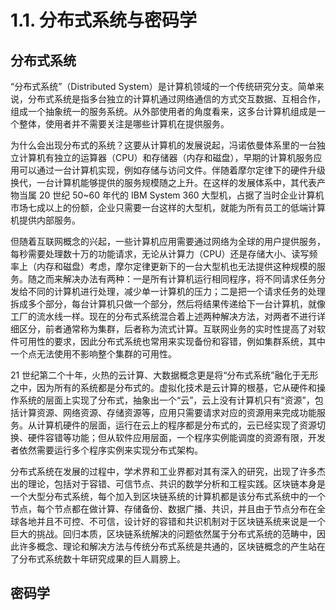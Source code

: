 # 1.1. 分布式系统与密码学

## 分布式系统
“分布式系统”（Distributed System）是计算机领域的一个传统研究分支。简单来说，分布式系统是指多台独立的计算机通过网络通信的方式交互数据、互相合作，组成一个抽象统一的服务系统。从外部使用者的角度看来，这多台计算机组成是一个整体，使用者并不需要关注是哪些计算机在提供服务。

为什么会出现分布式的系统？这要从计算机的发展说起，冯诺依曼体系里的一台独立计算机有独立的运算器（CPU）和存储器（内存和磁盘），早期的计算机服务应用可以通过一台计算机实现，例如存储与访问文件。伴随着摩尔定律下的硬件升级换代，一台计算机能够提供的服务规模随之上升。在这样的发展体系中，其代表产物当属 20 世纪 50~60 年代的 IBM System 360 大型机，占据了当时企业计算机市场七成以上的份额，企业只需要一台这样的大型机，就能为所有员工的低端计算机提供内部服务。

但随着互联网概念的兴起，一些计算机应用需要通过网络为全球的用户提供服务，每秒需要处理数十万的功能请求，无论从计算力（CPU）还是存储大小、读写频率上（内存和磁盘）考虑，摩尔定律更新下的一台大型机也无法提供这种规模的服务。随之而来解决办法有两种：一是所有计算机运行相同程序，将不同请求任务分发给不同的计算机进行处理，减少单一计算机的压力；二是把一个请求任务的处理拆成多个部分，每台计算机只做一个部分，然后将结果传递给下一台计算机，就像工厂的流水线一样。现在的分布式系统混合着上述两种解决方法，对两者不进行详细区分，前者通常称为集群，后者称为流式计算。互联网业务的实时性提高了对软件可用性的要求，因此分布式系统也常用来实现备份和容错，例如集群系统，其中一个点无法使用不影响整个集群的可用性。

21 世纪第二个十年，火热的云计算、大数据概念更是将“分布式系统”融化于无形之中，因为所有的系统都是分布式的。虚拟化技术是云计算的根基，它从硬件和操作系统的层面上实现了分布式，抽象出一个“云”，云上没有计算机只有“资源”，包括计算资源、网络资源、存储资源等，应用只需要请求对应的资源用来完成功能服务。从计算机硬件的层面，运行在云上的程序都是分布式的，云已经实现了资源切换、硬件容错等功能；但从软件应用层面，一个程序实例能调度的资源有限，开发者依然需要运行多个程序实例来实现分布式架构。

分布式系统在发展的过程中，学术界和工业界都对其有深入的研究，出现了许多杰出的理论，包括对于容错、可信节点、共识的数学分析和工程实践。区块链本身是一个大型分布式系统，每个加入到区块链系统的计算机都是该分布式系统中的一个节点，每个节点都在做计算、存储备份、数据广播、共识，并且由于节点分布在全球各地并且不可控、不可信，设计好的容错和共识机制对于区块链系统来说是一个巨大的挑战。回归本质，区块链系统解决的问题依然属于分布式系统的范畴中，因此许多概念、理论和解决方法与传统分布式系统是共通的，区块链概念的产生站在了分布式系统数十年研究成果的巨人肩膀上。

## 密码学